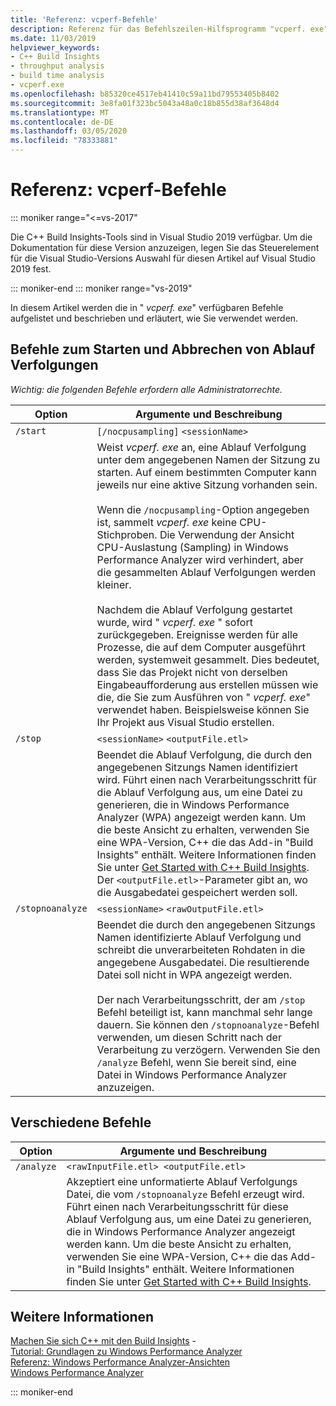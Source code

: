 ```yaml
---
title: 'Referenz: vcperf-Befehle'
description: Referenz für das Befehlszeilen-Hilfsprogramm "vcperf. exe".
ms.date: 11/03/2019
helpviewer_keywords:
- C++ Build Insights
- throughput analysis
- build time analysis
- vcperf.exe
ms.openlocfilehash: b85320ce4517eb41410c59a11bd79553405b8402
ms.sourcegitcommit: 3e8fa01f323bc5043a48a0c18b855d38af3648d4
ms.translationtype: MT
ms.contentlocale: de-DE
ms.lasthandoff: 03/05/2020
ms.locfileid: "78333881"
---
```

# <a name="reference-vcperf-commands"></a>Referenz: vcperf-Befehle

::: moniker range="<=vs-2017"

Die C++ Build Insights-Tools sind in Visual Studio 2019 verfügbar. Um die Dokumentation für diese Version anzuzeigen, legen Sie das Steuerelement für die Visual Studio-Versions Auswahl für diesen Artikel auf Visual Studio 2019 fest.

::: moniker-end
::: moniker range="vs-2019"

In diesem Artikel werden die in " *vcperf. exe*" verfügbaren Befehle aufgelistet und beschrieben und erläutert, wie Sie verwendet werden.

## <a name="commands-to-start-and-stop-traces"></a>Befehle zum Starten und Abbrechen von Ablauf Verfolgungen

*Wichtig: die folgenden Befehle erfordern alle Administratorrechte.*

| Option           | Argumente und Beschreibung |
|------------------|---------------------------|
| `/start`         | `[/nocpusampling]` `<sessionName>` |
|                  | Weist *vcperf. exe* an, eine Ablauf Verfolgung unter dem angegebenen Namen der Sitzung zu starten. Auf einem bestimmten Computer kann jeweils nur eine aktive Sitzung vorhanden sein. <br/><br/> Wenn die `/nocpusampling`-Option angegeben ist, sammelt *vcperf. exe* keine CPU-Stichproben. Die Verwendung der Ansicht CPU-Auslastung (Sampling) in Windows Performance Analyzer wird verhindert, aber die gesammelten Ablauf Verfolgungen werden kleiner. <br/><br/> Nachdem die Ablauf Verfolgung gestartet wurde, wird " *vcperf. exe* " sofort zurückgegeben. Ereignisse werden für alle Prozesse, die auf dem Computer ausgeführt werden, systemweit gesammelt. Dies bedeutet, dass Sie das Projekt nicht von derselben Eingabeaufforderung aus erstellen müssen wie die, die Sie zum Ausführen von " *vcperf. exe*" verwendet haben. Beispielsweise können Sie Ihr Projekt aus Visual Studio erstellen. |
| `/stop`          | `<sessionName>` `<outputFile.etl>` |
|                  | Beendet die Ablauf Verfolgung, die durch den angegebenen Sitzungs Namen identifiziert wird. Führt einen nach Verarbeitungsschritt für die Ablauf Verfolgung aus, um eine Datei zu generieren, die in Windows Performance Analyzer (WPA) angezeigt werden kann. Um die beste Ansicht zu erhalten, verwenden Sie eine WPA-Version, C++ die das Add-in "Build Insights" enthält. Weitere Informationen finden Sie unter [Get Started with C++ Build Insights](/cpp/build-insights/get-started-with-cpp-build-insights). Der `<outputFile.etl>`-Parameter gibt an, wo die Ausgabedatei gespeichert werden soll. |
| `/stopnoanalyze` | `<sessionName>` `<rawOutputFile.etl>` |
|                  | Beendet die durch den angegebenen Sitzungs Namen identifizierte Ablauf Verfolgung und schreibt die unverarbeiteten Rohdaten in die angegebene Ausgabedatei. Die resultierende Datei soll nicht in WPA angezeigt werden. <br/><br/> Der nach Verarbeitungsschritt, der am `/stop` Befehl beteiligt ist, kann manchmal sehr lange dauern. Sie können den `/stopnoanalyze`-Befehl verwenden, um diesen Schritt nach der Verarbeitung zu verzögern. Verwenden Sie den `/analyze` Befehl, wenn Sie bereit sind, eine Datei in Windows Performance Analyzer anzuzeigen. |

## <a name="miscellaneous-commands"></a>Verschiedene Befehle

| Option     | Argumente und Beschreibung |
|------------|---------------------------|
| `/analyze` | `<rawInputFile.etl> <outputFile.etl>` |
|            | Akzeptiert eine unformatierte Ablauf Verfolgungs Datei, die vom `/stopnoanalyze` Befehl erzeugt wird. Führt einen nach Verarbeitungsschritt für diese Ablauf Verfolgung aus, um eine Datei zu generieren, die in Windows Performance Analyzer angezeigt werden kann. Um die beste Ansicht zu erhalten, verwenden Sie eine WPA-Version, C++ die das Add-in "Build Insights" enthält. Weitere Informationen finden Sie unter [Get Started with C++ Build Insights](/cpp/build-insights/get-started-with-cpp-build-insights). |

## <a name="see-also"></a>Weitere Informationen

[Machen Sie sich C++ mit den Build Insights](/cpp/build-insights/get-started-with-cpp-build-insights) -\
[Tutorial: Grundlagen zu Windows Performance Analyzer](/cpp/build-insights/tutorials/wpa-basics)\
[Referenz: Windows Performance Analyzer-Ansichten](wpa-views.md)\
[Windows Performance Analyzer](/windows-hardware/test/wpt/windows-performance-analyzer)

::: moniker-end
